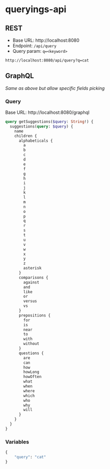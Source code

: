 # queryings-api

## REST

- Base URL: http://localhost:8080
- Endpoint: `/api/query`
- Query param: `q=<keyword>`

```
http://localhost:8080/api/query?q=cat
```

## GraphQL

*Same as above but allow specific fields picking*

### Query

Base URL: http://localhost:8080/graphql

```graphql
query getSuggestions($query: String!) {
  suggestions(query: $query) {
    name
    children {
      alphabeticals {
        a
        b
        c
        d
        e
        f
        g
        h
        i
        j
        k
        l
        m
        n
        o
        p
        q
        r
        s
        t
        u
        v
        w
        x
        y
        z
        asterisk
      }
      comparisons {
        against
        and
        like
        or
        versus
        vs
      }
      prepositions {
        for
        is
        near
        to
        with
        without
      }
      questions {
        are
        can
        how
        howLong
        howOften
        what
        when
        where
        which
        who
        why
        will
      }
    }
  }
}
```

### Variables

```graphql
{
    "query": "cat"
}
```
